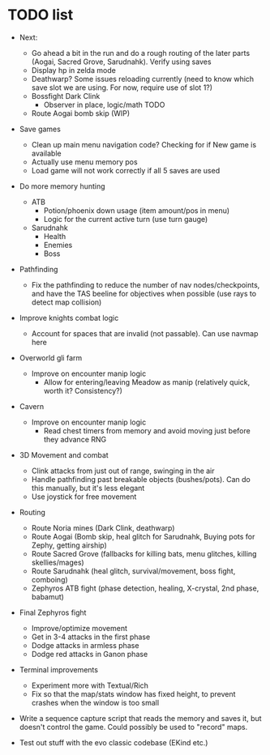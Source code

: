 # TODO list

* Next:
  * Go ahead a bit in the run and do a rough routing of the later parts (Aogai, Sacred Grove, Sarudnahk). Verify using saves
  * Display hp in zelda mode
  * Deathwarp? Some issues reloading currently (need to know which save slot we are using. For now, require use of slot 1?)
  * Bossfight Dark Clink
    * Observer in place, logic/math TODO
  * Route Aogai bomb skip (WIP)

* Save games
  * Clean up main menu navigation code? Checking for if New game is available
  * Actually use menu memory pos
  * Load game will not work correctly if all 5 saves are used

* Do more memory hunting
  * ATB
    * Potion/phoenix down usage (item amount/pos in menu)
    * Logic for the current active turn (use turn gauge)
  * Sarudnahk
    * Health
    * Enemies
    * Boss

* Pathfinding
  * Fix the pathfinding to reduce the number of nav nodes/checkpoints, and have the TAS beeline for objectives when possible (use rays to detect map collision)
* Improve knights combat logic
  * Account for spaces that are invalid (not passable). Can use navmap here
* Overworld gli farm
  * Improve on encounter manip logic
    * Allow for entering/leaving Meadow as manip (relatively quick, worth it? Consistency?)
* Cavern
  * Improve on encounter manip logic
    * Read chest timers from memory and avoid moving just before they advance RNG
* 3D Movement and combat
  * Clink attacks from just out of range, swinging in the air
  * Handle pathfinding past breakable objects (bushes/pots). Can do this manually, but it's less elegant
  * Use joystick for free movement
* Routing
  * Route Noria mines (Dark Clink, deathwarp)
  * Route Aogai (Bomb skip, heal glitch for Sarudnahk, Buying pots for Zephy, getting airship)
  * Route Sacred Grove (fallbacks for killing bats, menu glitches, killing skellies/mages)
  * Route Sarudnahk (heal glitch, survival/movement, boss fight, comboing)
  * Zephyros ATB fight (phase detection, healing, X-crystal, 2nd phase, babamut)
* Final Zephyros fight
  * Improve/optimize movement
  * Get in 3-4 attacks in the first phase
  * Dodge attacks in armless phase
  * Dodge red attacks in Ganon phase


* Terminal improvements
  * Experiment more with Textual/Rich
  * Fix so that the map/stats window has fixed height, to prevent crashes when the window is too small

* Write a sequence capture script that reads the memory and saves it, but doesn't control the game. Could possibly be used to "record" maps.

* Test out stuff with the evo classic codebase (EKind etc.)
